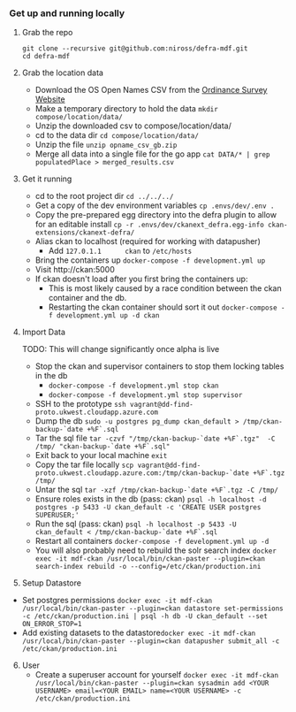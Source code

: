 ### Get up and running locally

1. Grab the repo
    ```
    git clone --recursive git@github.com:niross/defra-mdf.git
    cd defra-mdf
    ```

2. Grab the location data
    * Download the OS Open Names CSV from the [Ordinance Survey Website](https://www.ordnancesurvey.co.uk/opendatadownload/products.html#OPNAME)
    * Make a temporary directory to hold the data `mkdir compose/location/data/`
    * Unzip the downloaded csv to compose/location/data/
    * cd to the data dir `cd compose/location/data/`
    * Unzip the file `unzip opname_csv_gb.zip`
    * Merge all data into a single file for the go app `cat DATA/* | grep populatedPlace > merged_results.csv`
    
3. Get it running
    * cd to the root project dir `cd ../../../`
    * Get a copy of the dev environment variables `cp .envs/dev/.env .`
    * Copy the pre-prepared egg directory into the defra plugin to allow for an editable install `cp -r .envs/dev/ckanext_defra.egg-info ckan-extensions/ckanext-defra/`
    * Alias ckan to localhost (required for working with datapusher)
        * Add `127.0.1.1      ckan` to `/etc/hosts` 
    * Bring the containers up `docker-compose -f development.yml up`
    * Visit http://ckan:5000
    * If ckan doesn't load after you first bring the containers up:
        * This is most likely caused by a race condition between the ckan container and the db.
        * Restarting the ckan container should sort it out `docker-compose -f development.yml up -d ckan`

4. Import Data
    
    TODO: This will change significantly once alpha is live
    
    * Stop the ckan and supervisor containers to stop them locking tables in the db
        * `docker-compose -f development.yml stop ckan`
        * `docker-compose -f development.yml stop supervisor`
    * SSH to the prototype `ssh vagrant@dd-find-proto.ukwest.cloudapp.azure.com`
    * Dump the db ``sudo -u postgres pg_dump ckan_default > /tmp/ckan-backup-`date +%F`.sql``
    * Tar the sql file ``tar -czvf "/tmp/ckan-backup-`date +%F`.tgz"  -C /tmp/ "ckan-backup-`date +%F`.sql"``
    * Exit back to your local machine `exit`
    * Copy the tar file locally ``scp vagrant@dd-find-proto.ukwest.cloudapp.azure.com:/tmp/ckan-backup-`date +%F`.tgz /tmp/``
    * Untar the sql ``tar -xzf /tmp/ckan-backup-`date +%F`.tgz -C /tmp/``
    * Ensure roles exists in the db (pass: ckan) `psql -h localhost -d postgres -p 5433 -U ckan_default -c 'CREATE USER postgres SUPERUSER;'`
    * Run the sql (pass: ckan) ``psql -h localhost -p 5433 -U ckan_default < /tmp/ckan-backup-`date +%F`.sql`` 
    * Restart all containers `docker-compose -f development.yml up -d`
    * You will also probably need to rebuild the solr search index `docker exec -it mdf-ckan /usr/local/bin/ckan-paster --plugin=ckan search-index rebuild -o --config=/etc/ckan/production.ini`
    
5. Setup Datastore
  * Set postgres permissions ``docker exec -it mdf-ckan /usr/local/bin/ckan-paster --plugin=ckan datastore set-permissions -c /etc/ckan/production.ini | psql -h db -U ckan_default --set ON_ERROR_STOP=1``
  * Add existing datasets to the datastore``docker exec -it mdf-ckan /usr/local/bin/ckan-paster --plugin=ckan datapusher submit_all -c /etc/ckan/production.ini``  
6. User
    * Create a superuser account for yourself ``docker exec -it mdf-ckan /usr/local/bin/ckan-paster --plugin=ckan sysadmin add <YOUR USERNAME> email=<YOUR EMAIL> name=<YOUR USERNAME> -c /etc/ckan/production.ini``
    
